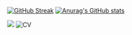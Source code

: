 [![GitHub Streak](http://github-readme-streak-stats.herokuapp.com?user=Weefle&theme=merko)](https://weefle.me)
[![Anurag's GitHub stats](https://github-readme-stats.vercel.app/api?username=Weefle&count_private=true&show_icons=true&theme=merko&include_all_commits=true)](https://weefle.me)

![](https://github-readme-stats.vercel.app/api/top-langs/?username=Weefle&theme=merko&hide_border=false&include_all_commits=true&count_private=true&layout=compact)
![CV](https://cdn.discordapp.com/attachments/498575486746624012/1134115193887129620/CV_-_Benoit_DUBOIS.jpg)
